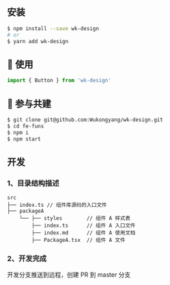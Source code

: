 ## 安装

```bash
$ npm install --save wk-design
# or
$ yarn add wk-design
```

## 🔨 使用

```ts
import { Button } from 'wk-design'
```

## 🤝 参与共建

```bash
$ git clone git@github.com:Wukongyang/wk-design.git
$ cd fe-funs
$ npm i
$ npm start
```

## 开发

### 1、目录结构描述

```text
src
├── index.ts // 组件库源码的入口文件
├── packageA
    └── ├── styles        // 组件 A 样式表
        ├── index.ts      // 组件 A 入口文件
        ├── index.md      // 组件 A 使用文档
        ├── PackageA.tsx  // 组件 A 文件
```

### 2、开发完成

开发分支推送到远程，创建 PR 到 master 分支
